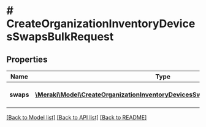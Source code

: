 # # CreateOrganizationInventoryDevicesSwapsBulkRequest

## Properties

Name | Type | Description | Notes
------------ | ------------- | ------------- | -------------
**swaps** | [**\Meraki\Model\CreateOrganizationInventoryDevicesSwapsBulkRequestSwapsInner[]**](CreateOrganizationInventoryDevicesSwapsBulkRequestSwapsInner.md) | List of replacments to perform |

[[Back to Model list]](../../README.md#models) [[Back to API list]](../../README.md#endpoints) [[Back to README]](../../README.md)
